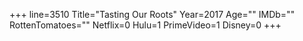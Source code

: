 +++
line=3510
Title="Tasting Our Roots"
Year=2017
Age=""
IMDb=""
RottenTomatoes=""
Netflix=0
Hulu=1
PrimeVideo=1
Disney=0
+++

